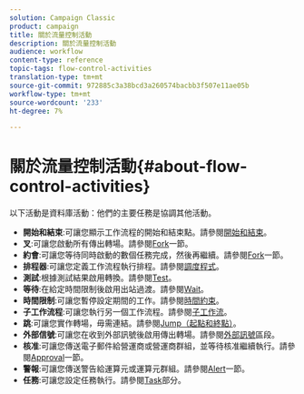 ```yaml
---
solution: Campaign Classic
product: campaign
title: 關於流量控制活動
description: 關於流量控制活動
audience: workflow
content-type: reference
topic-tags: flow-control-activities
translation-type: tm+mt
source-git-commit: 972885c3a38bcd3a260574bacbb3f507e11ae05b
workflow-type: tm+mt
source-wordcount: '233'
ht-degree: 7%

---
```



# 關於流量控制活動{#about-flow-control-activities}

以下活動是資料庫活動：他們的主要任務是協調其他活動。

* **開始和結束**:可讓您顯示工作流程的開始和結束點。請參閱[開始和結束](../../workflow/using/start-and-end.md)。
* **叉**:可讓您啟動所有傳出轉場。請參閱[Fork](../../workflow/using/fork.md)一節。
* **約會**:可讓您等待同時啟動的數個任務完成，然後再繼續。請參閱[Fork](../../workflow/using/fork.md)一節。
* **排程器**:可讓您定義工作流程執行排程。請參閱[調度程式](../../workflow/using/scheduler.md)。
* **測試**:根據測試結果啟用轉換。請參閱[Test](../../workflow/using/test.md)。
* **等待**:在給定時間限制後啟用出站過渡。請參閱[Wait](../../workflow/using/wait.md)。
* **時間限制**:可讓您暫停設定期間的工作。請參閱[時間約束](../../workflow/using/time-constraint.md)。
* **子工作流程**:可讓您執行另一個工作流程。請參閱[子工作流](../../workflow/using/sub-workflow.md)。
* **跳**:可讓您實作轉場，毋需連結。請參閱[Jump（起點和終點）](../../workflow/using/jump--start-point-and-end-point-.md)。
* **外部信號**:可讓您在收到外部訊號後啟用傳出轉場。請參閱[外部訊號](../../workflow/using/external-signal.md)區段。
* **核准**:可讓您傳送電子郵件給營運商或營運商群組，並等待核准繼續執行。請參閱[Approval](../../workflow/using/approval.md)一節。
* **警報**:可讓您傳送警告給運算元或運算元群組。請參閱[Alert](../../workflow/using/alert.md)一節。
* **任務**:可讓您設定任務執行。請參閱[Task](../../workflow/using/task.md)部分。

